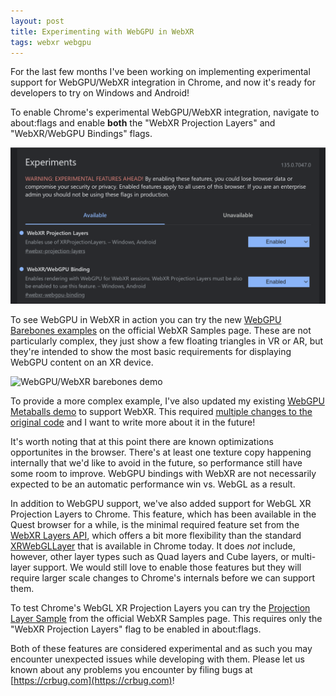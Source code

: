 ```yaml
---
layout: post
title: Experimenting with WebGPU in WebXR
tags: webxr webgpu
---
```


For the last few months I've been working on implementing experimental support for WebGPU/WebXR integration in Chrome, and now it's ready for developers to try on Windows and Android!

<!--more-->

To enable Chrome's experimental WebGPU/WebXR integration, navigate to about:flags and enable **both** the "WebXR Projection Layers" and "WebXR/WebGPU Bindings" flags.

![WebGPU/WebXR integration flags](/blog/media/webgpu-webxr-flags.png)

To see WebGPU in WebXR in action you can try the new [WebGPU Barebones examples](https://immersive-web.github.io/webxr-samples/webgpu/) on the official WebXR Samples page. These are not particularly complex, they just show a few floating triangles in VR or AR, but they're intended to show the most basic requirements for displaying WebGPU content on an XR device.

![WebGPU/WebXR barebones demo](/blog/media/webgpu-webxr-barebones.gif)

To provide a more complex example, I've also updated my existing [WebGPU Metaballs demo](https://toji.github.io/webgpu-metaballs) to support WebXR. This required [multiple changes to the original code](https://github.com/toji/webgpu-metaballs/commits/main/?since=2024-12-03&until=2024-12-06) and I want to write more about it in the future!

It's worth noting that at this point there are known optimizations opportunites in the browser. There's at least one texture copy happening internally that we'd like to avoid in the future, so performance still have some room to improve. WebGPU bindings with WebXR are not necessarily expected to be an automatic performance win vs. WebGL as a result.

In addition to WebGPU support, we've also added support for WebGL XR Projection Layers to Chrome. This feature, which has been available in the Quest browser for a while, is the minimal required feature set from the [WebXR Layers API](https://immersive-web.github.io/layers/), which offers a bit more flexibility than the standard [XRWebGLLayer](https://immersive-web.github.io/webxr/#xrwebgllayer-interface) that is available in Chrome today. It does _not_ include, however, other layer types such as Quad layers and Cube layers, or multi-layer support. We would still love to enable those features but they will require larger scale changes to Chrome's internals before we can support them.

To test Chrome's WebGL XR Projection Layers you can try the [Projection Layer Sample](https://immersive-web.github.io/webxr-samples/layers-samples/proj-layer.html) from the official WebXR Samples page. This requires only the "WebXR Projection Layers" flag to be enabled in about:flags.

Both of these features are considered experimental and as such you may encounter unexpected issues while developing with them. Please let us known about any problems you encounter by filing bugs at [https://crbug.com](https://crbug.com)!